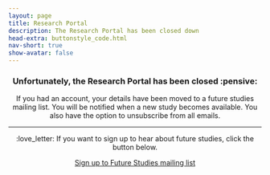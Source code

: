```yaml
---
layout: page
title: Research Portal
description: The Research Portal has been closed down
head-extra: buttonstyle_code.html
nav-short: true
show-avatar: false
---
```

<html>
<h3 style="text-align: center;">Unfortunately, the Research Portal has been closed :pensive:</h3>
<p style="text-align: center;">If you had an account, your details have been moved to a future studies mailing list. You will be notified when a new study becomes available. You also have the option to unsubscribe from all emails.</p>
<hr />
<p style="text-align: center;">:love_letter: If you want to sign up to hear about future studies, click the button below.</p>
<div style="text-align: center;"><a class="button button1" href="https://link.bradleykennedy.co.uk/results" target="_blank" rel="noopener">Sign up to Future Studies mailing list</a></div>
</html>
